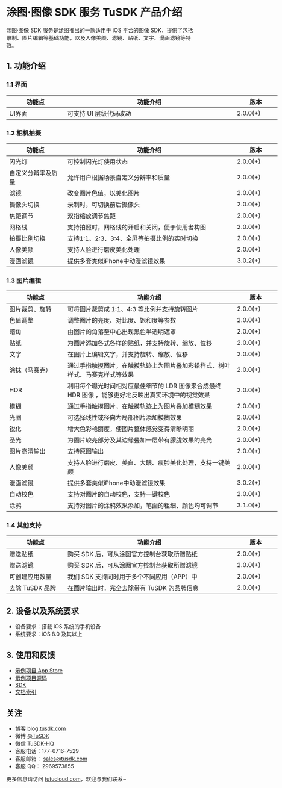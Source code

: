 # 涂图·图像 SDK 服务 TuSDK 产品介绍

涂图·图像 SDK 服务是涂图推出的一款适用于 iOS 平台的图像 SDK，提供了包括录制、图片编辑等基础功能，以及人像美颜、滤镜、贴纸、文字、漫画滤镜等特效。

## 1. 功能介绍

### 1.1 界面

<table cellpadding="0" cellspacing="0"  style="width:720px;border-collapse: collapse;">
	<thead>
      <tr>
        <th  width="140">功能点</th>
        <th  width="440">功能介绍</th>
		<th  width="100">版本</th>
      </tr>
    </thead>
    <tbody>
        <tr >
            <td >UI界面</td>
            <td >可支持 UI 层级代码改动</td>
			<td >2.0.0(+)</td>
        </tr>
    </tbody>
</table>


### 1.2 相机拍摄

<table cellpadding="0" cellspacing="0"  style="width:720px;border-collapse: collapse;">
	<thead>
      <tr>
        <th  width="140">功能点</th>
        <th  width="440">功能介绍</th>
		<th  width="100">版本</th>
      </tr>
    </thead>
    <tbody>
        <tr >
            <td >闪光灯</td>
            <td >可控制闪光灯使用状态</td>
			<td >2.0.0(+)</td>
        </tr>
		<tr >
            <td >自定义分辨率及质量</td>
            <td >允许用户根据场景自定义分辨率和质量</td>
			<td >2.0.0(+)</td>
        </tr>
		<tr >
            <td >滤镜</td>
            <td >改变图片色值，以美化图片</td>
			<td >2.0.0(+)</td>
        </tr>
		<tr >
            <td >摄像头切换</td>
            <td >录制时，可切换前后摄像头</td>
			<td >2.0.0(+)</td>
        </tr>
		<tr >
            <td >焦距调节</td>
            <td >双指缩放调节焦距</td>
			<td >2.0.0(+)</td>
        </tr>
		<tr >
            <td >网格线</td>
            <td >支持拍照时，网格线的开启和关闭，便于使用者构图</td>
			<td >2.0.0(+)</td>
        </tr>
		<tr >
            <td >拍摄比例切换</td>
            <td >支持1:1、2:3、3:4、全屏等拍摄比例的实时切换</td>
			<td >2.0.0(+)</td>
        </tr>
		<tr >
            <td >人像美颜</td>
            <td >支持人脸进行磨皮美化处理</td>
			<td >2.0.0(+)</td>
        </tr>
		<tr >
            <td >漫画滤镜</td>
            <td >提供多套类似iPhone中动漫滤镜效果</td>
			<td >3.0.2(+)</td>
        </tr>
	</tbody>
</table>


### 1.3 图片编辑

<table cellpadding="0" cellspacing="0"  style="width:720px;border-collapse: collapse;">
	<thead>
      <tr>
        <th  width="140">功能点</th>
        <th  width="440">功能介绍</th>
		<th  width="100">版本</th>
      </tr>
    </thead>
    <tbody>
        <tr >
            <td >图片裁剪、旋转</td>
            <td >可将图片裁剪成 1:1、4:3 等比例并支持旋转图片</td>
			<td >2.0.0(+)</td>
        </tr>
        <tr >
            <td >色值调整</td>
            <td >调整图片的亮度、对比度、饱和度等参数</td>
			<td >2.0.0(+)</td>
        </tr>
        <tr >
            <td >暗角</td>
            <td >由图片的角落至中心出现黑色半透明遮罩</td>
			<td >2.0.0(+)</td>
        </tr>
        <tr >
            <td >贴纸</td>
            <td >为图片添加各式各样的贴纸，并支持旋转、缩放、位移</td>
			<td >2.0.0(+)</td>
        </tr>
        <tr >
            <td >文字</td>
            <td >在图片上编辑文字，并支持旋转、缩放、位移</td>
			<td >2.0.0(+)</td>
        </tr>
        <tr >
            <td >涂抹（马赛克）</td>
            <td >通过手指触摸图片，在触摸轨迹上为图片叠加彩铅样式、树叶样式、马赛克样式等效果</td>
			<td >2.0.0(+)</td>
        </tr>
        <tr >
            <td >HDR</td>
            <td >利用每个曝光时间相对应最佳细节的 LDR 图像来合成最终 HDR 图像 ，能够更好地反映出真实环境中的视觉效果</td>
			<td >2.0.0(+)</td>
        </tr>
        <tr >
            <td >模糊</td>
            <td >通过手指触摸图片，在触摸轨迹上为图片叠加模糊效果</td>
			<td >2.0.0(+)</td>
        </tr>
        <tr >
            <td >光圈</td>
            <td >可选择线性或径向为局部图片添加模糊效果</td>
			<td >2.0.0(+)</td>
        </tr>
        <tr >
            <td >锐化</td>
            <td >增大色彩艳丽度，使图片整体感觉变得清晰明丽</td>
			<td >2.0.0(+)</td>
        </tr>
        <tr >
            <td >圣光</td>
            <td >为图片较亮部分及其边缘叠加一层带有朦胧效果的亮光</td>
			<td >2.0.0(+)</td>
        </tr>
        <tr >
            <td >图片高清输出</td>
            <td >支持原图输出</td>
			<td >2.0.0(+)</td>
        </tr>
		<tr >
            <td >人像美颜</td>
            <td >支持人脸进行磨皮、美白、大眼、瘦脸美化处理，支持一键美颜</td>
			<td >2.0.0(+)</td>
        </tr>
		<tr >
            <td >漫画滤镜</td>
            <td >提供多套类似iPhone中动漫滤镜效果</td>
			<td >3.0.2(+)</td>
        </tr>
		<tr >
            <td >自动校色</td>
            <td >支持对图片的自动校色，支持一键校色</td>
			<td >2.0.0(+)</td>
        </tr>
		<tr >
            <td >涂鸦</td>
            <td >支持对图片的涂鸦效果添加，笔画的粗细、颜色均可调节</td>
			<td >3.1.0(+)</td>
        </tr>
    </tbody>
</table>

### 1.4 其他支持

<table cellpadding="0" cellspacing="0"  style="width:720px;border-collapse: collapse;">
	<thead>
      <tr>
        <th  width="140">功能点</th>
        <th  width="440">功能介绍</th>
		   <th  width="100">版本</th>
      </tr>
    </thead>
    <tbody>
        <tr >
            <td >赠送贴纸</td>
            <td >购买 SDK 后，可从涂图官方控制台获取所赠贴纸</td>
			<td >2.0.0(+)</td>
        </tr>
        <tr >
            <td >赠送滤镜</td>
            <td >购买 SDK 后，可从涂图官方控制台获取所赠滤镜</td>
			<td >2.0.0(+)</td>
        </tr>
        <tr >
            <td >可创建应用数量</td>
            <td >我们 SDK 支持同时用于多个不同应用（APP）中</td>
			<td >2.0.0(+)</td>
        </tr>
        <tr >
            <td >去除 TuSDK 品牌</td>
            <td >在图片输出时，完全去除带有 TuSDK 的品牌信息</td>
			<td >2.0.0(+)</td>
			</tr>
     </tbody>
</table>


## 2. 设备以及系统要求


* 设备要求：搭载 iOS 系统的手机设备
* 系统要求：iOS 8.0 及其以上

## 3. 使用和反馈

* [示例项目 App Store](https://itunes.apple.com/cn/app/tusdk/id958053682)
* [示例项目源码](https://github.com/TuSDK/TuSDK-for-iOS-demo)
* [SDK](https://github.com/TuSDK/TuSDK-for-iOS)
* [文档索引](https://tutucloud.com/doc)

## 关注

* 博客 [blog.tusdk.com](https://blog.tusdk.com/)
* 微博 [@TuSDK](https://weibo.com/tusdk)
* 微信 [TuSDK-HQ](https://tutucloud.com/img/tusdk-wechat-qrcode.png)
* 客服电话：177-6716-7529
* 客服邮箱： [sales@tusdk.com](mailto:sales@tusdk.com)
* 客服 QQ： 2969573855

更多信息请访问 [tutucloud.com](https://tutucloud.com/)，欢迎与我们联系~










